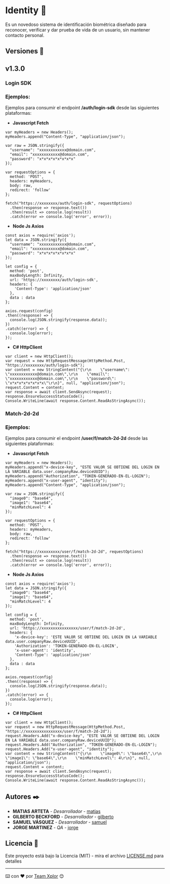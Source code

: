 # Identity 🔧
Es un novedoso sistema de identificación biométrica diseñado para reconocer, verificar y dar prueba de vida de un usuario, sin mantener contacto personal.

## Versiones 📌
## v1.3.0

### Login SDK
### Ejemplos:
Ejemplos para consumir el endpoint **/auth/login-sdk** desde las siguientes plataformas:
- **Javascript Fetch**
```
var myHeaders = new Headers();
myHeaders.append("Content-Type", "application/json");

var raw = JSON.stringify({
  "username": "xxxxxxxxxxxx@domain.com",
  "email": "xxxxxxxxxxxx@domain.com",
  "password": "x*x*x*x*x*x*x*x"
});

var requestOptions = {
  method: 'POST',
  headers: myHeaders,
  body: raw,
  redirect: 'follow'
};

fetch("https://xxxxxxxx/auth/login-sdk", requestOptions)
  .then(response => response.text())
  .then(result => console.log(result))
  .catch(error => console.log('error', error));
```

- **Node Js Axios**
```
const axios = require('axios');
let data = JSON.stringify({
  "username": "xxxxxxxxxxxx@domain.com",
  "email": "xxxxxxxxxxxx@domain.com",
  "password": "x*x*x*x*x*x*x*x"
});

let config = {
  method: 'post',
  maxBodyLength: Infinity,
  url: 'https://xxxxxxxx/auth/login-sdk',
  headers: { 
    'Content-Type': 'application/json'
  },
  data : data
};

axios.request(config)
.then((response) => {
  console.log(JSON.stringify(response.data));
})
.catch((error) => {
  console.log(error);
});
```

- **C# HttpClient**
```
var client = new HttpClient();
var request = new HttpRequestMessage(HttpMethod.Post, "https://xxxxxxxx/auth/login-sdk");
var content = new StringContent("{\r\n    \"username\": \"xxxxxxxxxxxx@domain.com\",\r\n    \"email\": \"xxxxxxxxxxxx@domain.com\",\r\n    \"password\": \"x*x*x*x*x*x*x*x\"\r\n}", null, "application/json");
request.Content = content;
var response = await client.SendAsync(request);
response.EnsureSuccessStatusCode();
Console.WriteLine(await response.Content.ReadAsStringAsync());
```

### Match-2d-2d
### Ejemplos:
Ejemplos para consumir el endpoint **/user/f/match-2d-2d** desde las siguientes plataformas:
- **Javascript Fetch**
```
var myHeaders = new Headers();
myHeaders.append("x-device-key", "ESTE VALOR SE OBTIENE DEL LOGIN EN LA VARIABLE data.user.companyRaw.deviceUUID");
myHeaders.append("Authorization", "TOKEN-GENERADO-EN-EL-LOGIN");
myHeaders.append("x-user-agent", "identity");
myHeaders.append("Content-Type", "application/json");

var raw = JSON.stringify({
  "image0": "base64",
  "image1": "base64",
  "minMatchLevel": 4
});

var requestOptions = {
  method: 'POST',
  headers: myHeaders,
  body: raw,
  redirect: 'follow'
};

fetch("https://xxxxxxxxx/user/f/match-2d-2d", requestOptions)
  .then(response => response.text())
  .then(result => console.log(result))
  .catch(error => console.log('error', error));
```

- **Node Js Axios**
```
const axios = require('axios');
let data = JSON.stringify({
  "image0": "base64",
  "image1": "base64",
  "minMatchLevel": 4
});

let config = {
  method: 'post',
  maxBodyLength: Infinity,
  url: 'https://xxxxxxxxxxxxxxxx/user/f/match-2d-2d',
  headers: { 
    'x-device-key': 'ESTE VALOR SE OBTIENE DEL LOGIN EN LA VARIABLE data.user.companyRaw.deviceUUID', 
    'Authorization': 'TOKEN-GENERADO-EN-EL-LOGIN', 
    'x-user-agent': 'identity', 
    'Content-Type': 'application/json'
  },
  data : data
};

axios.request(config)
.then((response) => {
  console.log(JSON.stringify(response.data));
})
.catch((error) => {
  console.log(error);
});
```

- **C# HttpClient**
```
var client = new HttpClient();
var request = new HttpRequestMessage(HttpMethod.Post, "https://xxxxxxxxxxxxxxxx/user/f/match-2d-2d");
request.Headers.Add("x-device-key", "ESTE VALOR SE OBTIENE DEL LOGIN EN LA VARIABLE data.user.companyRaw.deviceUUID");
request.Headers.Add("Authorization", "TOKEN-GENERADO-EN-EL-LOGIN");
request.Headers.Add("x-user-agent", "identity");
var content = new StringContent("{\r\n    \"image0\": \"base64\",\r\n    \"image1\": \"base64\",\r\n    \"minMatchLevel\": 4\r\n}", null, "application/json");
request.Content = content;
var response = await client.SendAsync(request);
response.EnsureSuccessStatusCode();
Console.WriteLine(await response.Content.ReadAsStringAsync());
```

## Autores ✒️
* **MATIAS ARTETA** - *Desarrollador* - [matias](https://github.com/matiasxplor)
* **GILBERTO BECKFORD** - *Desarrollador* - [gilberto](https://github.com/GbeckXplor)
* **SAMUEL VÁSQUEZ** - *Desarrollador* - [samuel](https://github.com/samyr0722)
* **JORGE MARTINEZ** - *QA* - [jorge](https://github.com/jorgermp28)

## Licencia 📄
Este proyecto está bajo la Licencia (MIT) - mira el archivo [LICENSE.md](LICENSE.md) para detalles

---
⌨️ con ❤️ por [Team Xplor](https://getxplor.com) 😊

